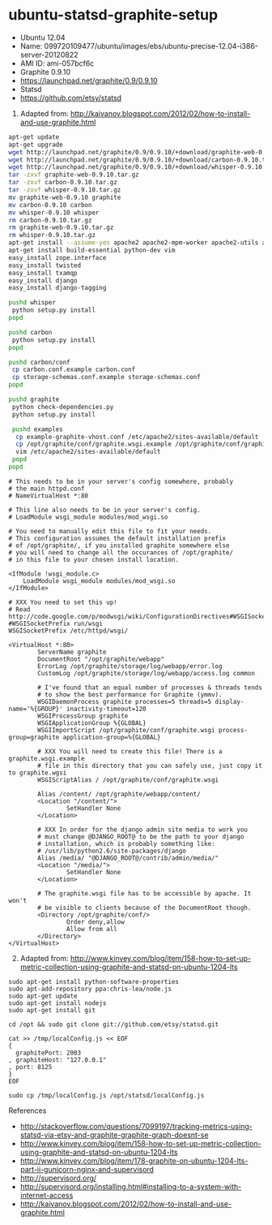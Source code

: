 ubuntu-statsd-graphite-setup
============================

* Ubuntu 12.04
 * Name: 099720109477/ubuntu/images/ebs/ubuntu-precise-12.04-i386-server-20120822
 * AMI ID: ami-057bcf6c
* Graphite 0.9.10
 * https://launchpad.net/graphite/0.9/0.9.10
* Statsd
 * https://github.com/etsy/statsd

1. Adapted from: http://kaivanov.blogspot.com/2012/02/how-to-install-and-use-graphite.html

```sh
apt-get update
apt-get upgrade
wget http://launchpad.net/graphite/0.9/0.9.10/+download/graphite-web-0.9.10.tar.gz
wget http://launchpad.net/graphite/0.9/0.9.10/+download/carbon-0.9.10.tar.gz
wget http://launchpad.net/graphite/0.9/0.9.10/+download/whisper-0.9.10.tar.gz
tar -zxvf graphite-web-0.9.10.tar.gz
tar -zxvf carbon-0.9.10.tar.gz
tar -zxvf whisper-0.9.10.tar.gz
mv graphite-web-0.9.10 graphite
mv carbon-0.9.10 carbon
mv whisper-0.9.10 whisper
rm carbon-0.9.10.tar.gz
rm graphite-web-0.9.10.tar.gz
rm whisper-0.9.10.tar.gz
apt-get install --assume-yes apache2 apache2-mpm-worker apache2-utils apache2.2-bin apache2.2-common libapr1 libaprutil1 libaprutil1-dbd-sqlite3 libapache2-mod-wsgi libaprutil1-ldap memcached python-cairo python-cairo-dev python-django python-ldap python-memcache python-pysqlite2 sqlite3 erlang-os-mon erlang-snmp rabbitmq-server bzr expect ssh libapache2-mod-python python-setuptools
apt-get install build-essential python-dev vim
easy_install zope.interface
easy_install twisted
easy_install txamqp
easy_install django
easy_install django-tagging

pushd whisper
 python setup.py install
popd

pushd carbon
 python setup.py install
popd

pushd carbon/conf
 cp carbon.conf.example carbon.conf
 cp storage-schemas.conf.example storage-schemas.conf
popd

pushd graphite
 python check-dependencies.py
 python setup.py install

 pushd examples
  cp example-graphite-vhost.conf /etc/apache2/sites-available/default
  cp /opt/graphite/conf/graphite.wsgi.example /opt/graphite/conf/graphite.wsgi
  vim /etc/apache2/sites-available/default
 popd
popd

```

```
# This needs to be in your server's config somewhere, probably
# the main httpd.conf
# NameVirtualHost *:80

# This line also needs to be in your server's config.
# LoadModule wsgi_module modules/mod_wsgi.so

# You need to manually edit this file to fit your needs.
# This configuration assumes the default installation prefix
# of /opt/graphite/, if you installed graphite somewhere else
# you will need to change all the occurances of /opt/graphite/
# in this file to your chosen install location.

<IfModule !wsgi_module.c>
    LoadModule wsgi_module modules/mod_wsgi.so
</IfModule>

# XXX You need to set this up!
# Read http://code.google.com/p/modwsgi/wiki/ConfigurationDirectives#WSGISocketPrefix
#WSGISocketPrefix run/wsgi
WSGISocketPrefix /etc/httpd/wsgi/

<VirtualHost *:80>
        ServerName graphite
        DocumentRoot "/opt/graphite/webapp"
        ErrorLog /opt/graphite/storage/log/webapp/error.log
        CustomLog /opt/graphite/storage/log/webapp/access.log common

        # I've found that an equal number of processes & threads tends
        # to show the best performance for Graphite (ymmv).
        WSGIDaemonProcess graphite processes=5 threads=5 display-name='%{GROUP}' inactivity-timeout=120
        WSGIProcessGroup graphite
        WSGIApplicationGroup %{GLOBAL}
        WSGIImportScript /opt/graphite/conf/graphite.wsgi process-group=graphite application-group=%{GLOBAL}

        # XXX You will need to create this file! There is a graphite.wsgi.example
        # file in this directory that you can safely use, just copy it to graphite.wgsi
        WSGIScriptAlias / /opt/graphite/conf/graphite.wsgi

        Alias /content/ /opt/graphite/webapp/content/
        <Location "/content/">
                SetHandler None
        </Location>

        # XXX In order for the django admin site media to work you
        # must change @DJANGO_ROOT@ to be the path to your django
        # installation, which is probably something like:
        # /usr/lib/python2.6/site-packages/django
        Alias /media/ "@DJANGO_ROOT@/contrib/admin/media/"
        <Location "/media/">
                SetHandler None
        </Location>

        # The graphite.wsgi file has to be accessible by apache. It won't
        # be visible to clients because of the DocumentRoot though.
        <Directory /opt/graphite/conf/>
                Order deny,allow
                Allow from all
        </Directory>
</VirtualHost>
```

2. Adapted from: http://www.kinvey.com/blog/item/158-how-to-set-up-metric-collection-using-graphite-and-statsd-on-ubuntu-1204-lts

```
sudo apt-get install python-software-properties
sudo apt-add-repository ppa:chris-lea/node.js
sudo apt-get update
sudo apt-get install nodejs
sudo apt-get install git

cd /opt && sudo git clone git://github.com/etsy/statsd.git

cat >> /tmp/localConfig.js << EOF
{
  graphitePort: 2003
, graphiteHost: "127.0.0.1"
, port: 8125
}
EOF

sudo cp /tmp/localConfig.js /opt/statsd/localConfig.js
```

References
* http://stackoverflow.com/questions/7099197/tracking-metrics-using-statsd-via-etsy-and-graphite-graphite-graph-doesnt-se
* http://www.kinvey.com/blog/item/158-how-to-set-up-metric-collection-using-graphite-and-statsd-on-ubuntu-1204-lts
* http://www.kinvey.com/blog/item/178-graphite-on-ubuntu-1204-lts-part-ii-gunicorn-nginx-and-supervisord
* http://supervisord.org/
* http://supervisord.org/installing.html#installing-to-a-system-with-internet-access
* http://kaivanov.blogspot.com/2012/02/how-to-install-and-use-graphite.html

